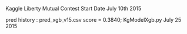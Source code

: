 Kaggle Liberty Mutual Contest 
Start Date July 10th 2015

pred history : pred_xgb_v15.csv score = 0.3840; KgModelXgb.py July 25 2015 

